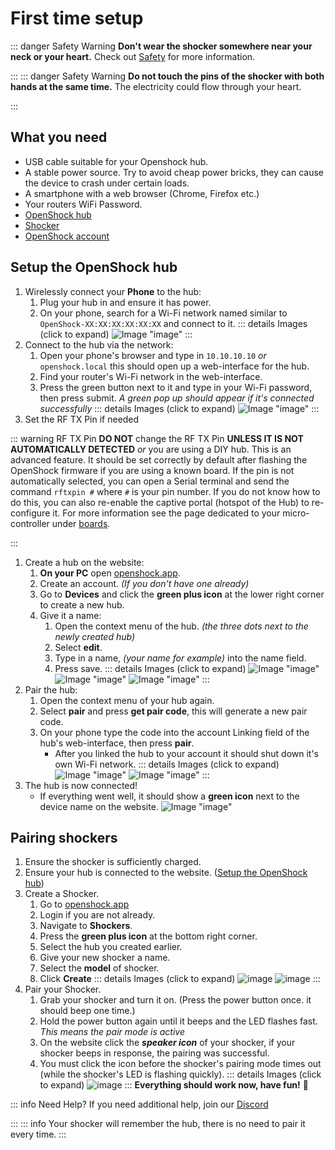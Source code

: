 # First time setup

::: danger Safety Warning
**Don't wear the shocker somewhere near your neck or your heart.**
Check out [Safety](../../home/safety-rules.md) for more information.

:::
::: danger Safety Warning
**Do not touch the pins of the shocker with both hands at the same time.**
The electricity could flow through your heart.

:::
## What you need

- USB cable suitable for your Openshock hub.
- A stable power source. Try to avoid cheap power bricks, they can cause the device to crash under certain loads.
- A smartphone with a web browser (Chrome, Firefox etc.)
- Your routers WiFi Password.
- [OpenShock hub](../../hardware/boards/index.md)
- [Shocker](../../hardware/shockers/index.md)
- [OpenShock account](https://openshock.app/)

## Setup the OpenShock hub

1. Wirelessly connect your **Phone** to the hub:
    1. Plug your hub in and ensure it has power.
    2. On your phone, search for a Wi-Fi network named similar to ``OpenShock-XX:XX:XX:XX:XX:XX`` and connect to it.
    ::: details Images (click to expand)
    ![Image "image"](../../static/guides/first-setup/WiFioverview.png)
    :::
2. Connect to the hub via the network:
    1. Open your phone's browser and type in ``10.10.10.10`` *or* ``openshock.local`` this should open up a web-interface for the hub.
    2. Find your router's Wi-Fi network in the web-interface.
    3. Press the green button next to it and type in your Wi-Fi password, then press submit.
    *A green pop up should appear if it's connected successfully*
    ::: details Images (click to expand)
    ![Image "image"](../../static/guides/first-setup/ESPWebGUI.png)
    :::
3. Set the RF TX Pin if needed

::: warning RF TX Pin
**DO NOT** change the RF TX Pin **UNLESS IT IS NOT AUTOMATICALLY DETECTED** *or* you are using a DIY hub.
This is an advanced feature. It should be set correctly by default after flashing the OpenShock firmware if you are using a known board.
If the pin is not automatically selected, you can open a Serial terminal and send the command `rftxpin #` where `#` is your pin number.
If you do not know how to do this, you can also re-enable the captive portal (hotspot of the Hub) to re-configure it. For more information see the page dedicated to your micro-controller under [boards](../../hardware/boards/index.md).

:::
1. Create a hub on the website:
    1. **On your PC** open [openshock.app](https://openshock.app/).
    2. Create an account. *(If you don't have one already)*
    3. Go to **Devices** and click the **green plus icon** at the lower right corner to create a new hub.
    4. Give it a name:
        1. Open the context menu of the hub. *(the three dots next to the newly created hub)*
        2. Select **edit**.
        3. Type in a name, *(your name for example)* into the name field.
        4. Press save.
        ::: details Images (click to expand)
        ![Image "image"](../../static/guides/first-setup/findaddbutton3.png)
        ![Image "image"](../../static/guides/first-setup/find_device_context_menu.png)
        ![Image "image"](../../static/guides/first-setup/edit_device.png)
        :::
2. Pair the hub:
    1. Open the context menu of your hub again.
    2. Select **pair** and press **get pair code**, this will generate a new pair code.
    3. On your phone type the code into the account Linking field of the hub's web-interface, then press **pair**.
        - After you linked the hub to your account it should shut down it's own Wi-Fi network.
        ::: details Images (click to expand)
        ![Image "image"](../../static/guides/first-setup/findpaircode.png)
        ![Image "image"](../../static/guides/first-setup/paircodeexample.png)
        :::
3. The hub is now connected!
    - If everything went well, it should show a **green icon** next to the device name on the website.
    ![Image "image"](../../static/guides/first-setup/checkifonline.png)

## Pairing shockers

1. Ensure the shocker is sufficiently charged.
2. Ensure your hub is connected to the website. ([Setup the OpenShock hub](#setup-the-openshock-hub))
3. Create a Shocker.
    1. Go to [openshock.app](https://openshock.app/)
    2. Login if you are not already.
    3. Navigate to **Shockers**.
    4. Press the **green plus icon** at the bottom right corner.
    5. Select the hub you created earlier.
    6. Give your new shocker a name.
    7. Select the **model** of shocker.
    8. Click **Create**
    ::: details Images (click to expand)
    ![image](../../static/guides/first-setup/Create_shocker_green_plus.png)
    ![image](../../static/guides/first-setup/create_shocker.png)
    :::
4. Pair your Shocker.
    1. Grab your shocker and turn it on. (Press the power button once. it should beep one time.)
    2. Hold the power button again until it beeps and the LED flashes fast. *This means the pair mode is active*
    3. On the website click the ***speaker icon*** of your shocker, if your shocker beeps in response, the pairing was successful.
    4. You must click the icon before the shocker's pairing mode times out (while the shocker's LED is flashing quickly).
    ::: details Images (click to expand)
    ![image](../../static/guides/first-setup/find_sound_button.png)
    :::
**Everything should work now, have fun!** 🎉

::: info Need Help?
If you need additional help, join our [Discord](https://discord.gg/OpenShock)

:::
::: info
Your shocker will remember the hub, there is no need to pair it every time.
:::

